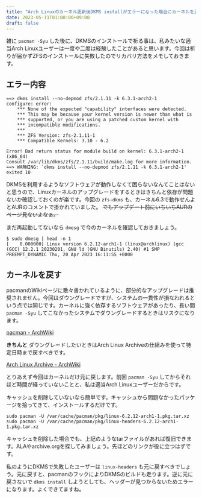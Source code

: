 ```yaml
---
title: "Arch Linuxのカーネル更新後DKMS installがエラーになった場合にカーネルを戻す方法"
date: 2023-05-11T01:00:00+09:00
draft: false
---
```


雑に `pacman -Syu` した後に、DKMSのインストールで祈る事は、私みたいな適当Arch Linuxユーザーは一度や二度は経験したことがあると思います。今回は祈りが届かずZFSのインストールに失敗したのでリカバリ方法をメモしておきます。

## エラー内容

```
==> dkms install --no-depmod zfs/2.1.11 -k 6.3.1-arch2-1
configure: error:
    *** None of the expected "capability" interfaces were detected.
    *** This may be because your kernel version is newer than what is
    *** supported, or you are using a patched custom kernel with
    *** incompatible modifications.
    ***
    *** ZFS Version: zfs-2.1.11-1
    *** Compatible Kernels: 3.10 - 6.2

Error! Bad return status for module build on kernel: 6.3.1-arch2-1 (x86_64)
Consult /var/lib/dkms/zfs/2.1.11/build/make.log for more information.
==> WARNING: `dkms install --no-depmod zfs/2.1.11 -k 6.3.1-arch2-1' exited 10
```

DKMSを利用するようなソフトウェアが動作しなくて困らないなんてことはないと思うので、Linuxカーネルのアップグレードをするときはきちんと依存が問題ないか確認しておくのが楽です。今回の `zfs-dkms` も、カーネル6.3で動作せんよとAURのコメントで掛かれていました。 ~~でもアップデート前にいちいちAURのページ見ないよなぁ。~~

まだ再起動してないなら `dmesg` で今のカーネルを確認しておきましょう。
```
$ sudo dmesg | head -n 1
[    0.000000] Linux version 6.2.12-arch1-1 (linux@archlinux) (gcc (GCC) 12.2.1 20230201, GNU ld (GNU Binutils) 2.40) #1 SMP PREEMPT_DYNAMIC Thu, 20 Apr 2023 16:11:55 +0000
```

## カーネルを戻す

pacmanのWikiページに散々書かれているように、部分的なアップグレードは推奨されません。今回はダウングレードですが、システムの一貫性が損なわれるという点では同じです。カーネルに強く依存するソフトウェアがあったり、長い間 `pacman -Syu` してこなかったシステムでダウングレードするときはリスクになります。

[pacman - ArchWiki](https://wiki.archlinux.jp/index.php/Pacman#.E9.83.A8.E5.88.86.E7.9A.84.E3.81.AA.E3.82.A2.E3.83.83.E3.83.97.E3.82.B0.E3.83.AC.E3.83.BC.E3.83.89.E3.81.AF.E3.82.B5.E3.83.9D.E3.83.BC.E3.83.88.E3.81.95.E3.82.8C.E3.81.A6.E3.81.84.E3.81.BE.E3.81.9B.E3.82.93)

**きちんと** ダウングレードしたいときはArch Linux Archiveの仕組みを使って特定日時まで戻すべきです。

[Arch Linux Archive - ArchWiki](https://wiki.archlinux.jp/index.php/Arch_Linux_Archive#.E7.89.B9.E5.AE.9A.E3.81.AE.E6.97.A5.E6.99.82.E3.81.BE.E3.81.A7.E5.85.A8.E3.81.A6.E3.81.AE.E3.83.91.E3.83.83.E3.82.B1.E3.83.BC.E3.82.B8.E3.82.92.E3.83.AA.E3.82.B9.E3.83.88.E3.82.A2.E3.81.99.E3.82.8B.E6.96.B9.E6.B3.95)

とりあえず今回はカーネルだけ元に戻します。前回 `pacman -Syu` してからそれほど時間が経っていないことと、私は適当Arch Linuxユーザーだからです。

キャッシュを削除していないなら簡単です。キャッシュから問題なかったパッケージを拾ってきて、インストールするだけです。

```
sudo pacman -U /var/cache/pacman/pkg/linux-6.2.12-arch1-1.pkg.tar.xz
sudo pacman -U /var/cache/pacman/pkg/linux-headers-6.2.12-arch1-1.pkg.tar.xz
```

キャッシュを削除した場合でも、上記のようなtarファイルがあれば復旧できます。ALAやarchive.orgを探してみましょう。先ほどのリンクが役に立つはずです。

私のようにDKMSで失敗したユーザーは `linux-headers` も元に戻すべきでしょう。元に戻すと、pacmanのフックによりDKMSのビルドも走ります。逆に元に戻さないで `dkms install` しようとしても、ヘッダーが見つからないためエラーになります。よくできてますね。


